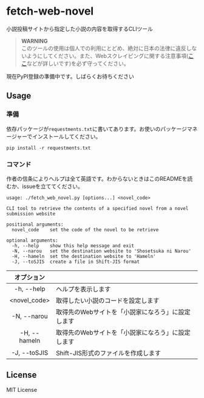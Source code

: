 # fetch-web-novel

小説投稿サイトから指定した小説の内容を取得するCLIツール

> **WARNING**  
> このツールの使用は個人での利用にとどめ、絶対に日本の法律に違反しないようにしてください。また、Webスクレイピングに関する注意事項([ここ](https://qiita.com/nezuq/items/c5e827e1827e7cb29011)などが詳しいです)を必ず守ってください。

現在PyPI登録の準備中です。しばらくお待ちください

## Usage

### 準備

依存パッケージが`requestments.txt`に書いてあります。お使いのパッケージマネージャーでインストールしてください。

```pipの場合
pip install -r requestments.txt
```

### コマンド

作者の信条によりヘルプは全て英語です。わからないときはこのREADMEを読むか、issueを立ててください。

```
usage: ./fetch_web_novel.py [options...] <novel_code>

CLI tool to retrieve the contents of a specified novel from a novel submission website

positional arguments:
  novel_code    set the code of the novel to be retrieve

optional arguments:
  -h, --help    show this help message and exit
  -N, --narou   set the destination website to 'Shosetsuka ni Narou'
  -H, --hameln  set the destination website to 'Hameln'
  -J, --toSJIS  create a file in Shift-JIS format
```

| オプション   |        |
|:------------:|--------|
| -h, --help   | ヘルプを表示します |
| <novel_code> | 取得したい小説のコードを設定します |
| -N, --narou  | 取得先のWebサイトを「小説家になろう」に設定します |
| -H, --hameln | 取得先のWebサイトを「小説家になろう」に設定します |
| -J, --toSJIS | Shift-JIS形式のファイルを作成します |

## License

MIT License

